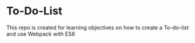 # To-Do-List
This repo is created for learning objectives on how to create a To-do-list and use Webpack with ES6 

